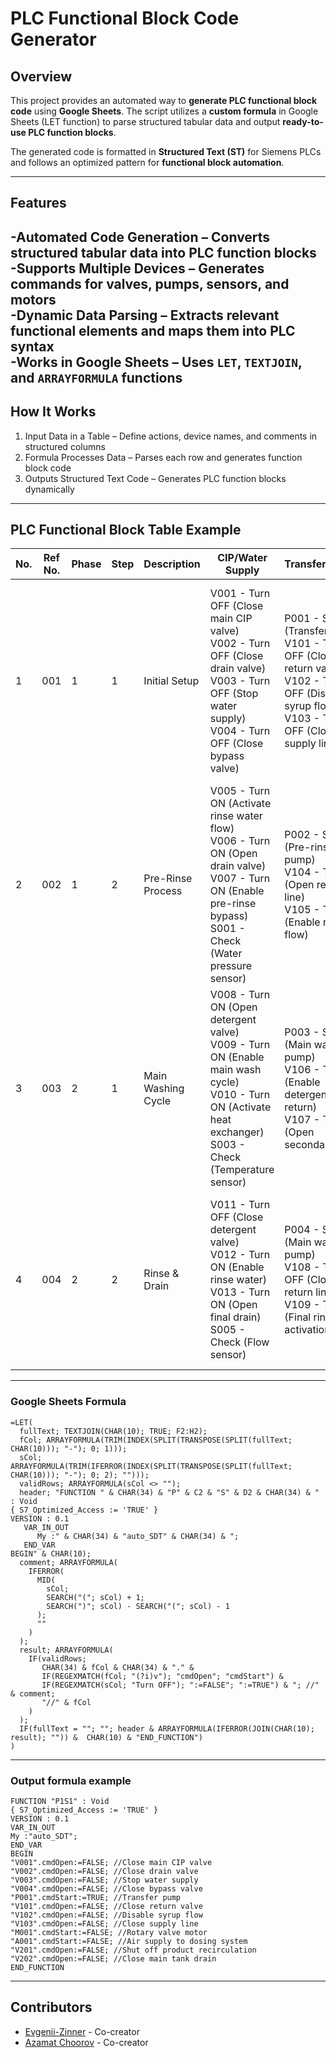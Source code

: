 # PLC Functional Block Code Generator

## Overview  
This project provides an automated way to **generate PLC functional block code** using **Google Sheets**. The script utilizes a **custom formula** in Google Sheets (LET function) to parse structured tabular data and output **ready-to-use PLC function blocks**.

The generated code is formatted in **Structured Text (ST)** for Siemens PLCs and follows an optimized pattern for **functional block automation**.

---

## Features  
-Automated Code Generation – Converts structured tabular data into PLC function blocks  
-Supports Multiple Devices – Generates commands for **valves, pumps, sensors, and motors**  
-Dynamic Data Parsing – Extracts relevant functional elements and maps them into PLC syntax  
-Works in Google Sheets – Uses `LET`, `TEXTJOIN`, and `ARRAYFORMULA` functions  
---
##  How It Works  
1. Input Data in a Table – Define actions, device names, and comments in structured columns  
2. Formula Processes Data – Parses each row and generates function block code  
3. Outputs Structured Text Code – Generates PLC function blocks dynamically  
---
##  PLC Functional Block Table Example  

| No. | Ref No. | Phase | Step | Description | CIP/Water Supply | Transfer/Return | General Devices |
|----|--------|------|----|------------|------------------|-----------------|----------------|
| 1  | 001    | 1    | 1  | Initial Setup | V001 - Turn OFF (Close main CIP valve) <br> V002 - Turn OFF (Close drain valve) <br> V003 - Turn OFF (Stop water supply) <br> V004 - Turn OFF (Close bypass valve) | P001 - Stop (Transfer pump) <br> V101 - Turn OFF (Close return valve) <br> V102 - Turn OFF (Disable syrup flow) <br> V103 - Turn OFF (Close supply line) | M001 - Turn OFF (Rotary valve motor) <br> A001 - Turn OFF (Air supply to dosing system) <br> V201 - Turn OFF (Shut off product recirculation) <br> V202 - Turn OFF (Close main tank drain) |
| 2  | 002    | 1    | 2  | Pre-Rinse Process | V005 - Turn ON (Activate rinse water flow) <br> V006 - Turn ON (Open drain valve) <br> V007 - Turn ON (Enable pre-rinse bypass) <br> S001 - Check (Water pressure sensor) | P002 - Start (Pre-rinse pump) <br> V104 - Turn ON (Open return line) <br> V105 - Turn ON (Enable return flow)| M002 - Turn ON (Mixing motor) <br> A002 - Turn ON (Activate air injection) <br> V203 - Turn ON (Recirculation loop) <br> X001 - Start (Mixing process) |
| 3  | 003    | 2    | 1  | Main Washing Cycle | V008 - Turn ON (Open detergent valve) <br> V009 - Turn ON (Enable main wash cycle) <br> V010 - Turn ON (Activate heat exchanger) <br> S003 - Check (Temperature sensor) | P003 - Start (Main wash pump) <br> V106 - Turn ON (Enable detergent return) <br> V107 - Turn ON (Open secondary flow) | M003 - Turn ON (Heater activation) <br> A003 - Turn ON (Open air purge) <br> V204 - Turn ON (Drain wash system) <br> X002 - Start (Circulation process) |
| 4  | 004    | 2    | 2  | Rinse & Drain | V011 - Turn OFF (Close detergent valve) <br> V012 - Turn ON (Enable rinse water) <br> V013 - Turn ON (Open final drain) <br> S005 - Check (Flow sensor) | P004 - Stop (Main wash pump) <br> V108 - Turn OFF (Close return line) <br> V109 - Turn ON (Final rinse activation)| M004 - Turn OFF (Cooling system) <br> A004 - Turn OFF (Deactivate purge air) <br> V205 - Turn OFF (Close recirculation) <br> X003 - Stop (Final processing step) |

---

### **Google Sheets Formula**
```
=LET(
  fullText; TEXTJOIN(CHAR(10); TRUE; F2:H2);
  fCol; ARRAYFORMULA(TRIM(INDEX(SPLIT(TRANSPOSE(SPLIT(fullText; CHAR(10))); "-"); 0; 1)));
  sCol; ARRAYFORMULA(TRIM(IFERROR(INDEX(SPLIT(TRANSPOSE(SPLIT(fullText; CHAR(10))); "-"); 0; 2); "")));
  validRows; ARRAYFORMULA(sCol <> "");
  header; "FUNCTION " & CHAR(34) & "P" & C2 & "S" & D2 & CHAR(34) & " : Void
{ S7_Optimized_Access := 'TRUE' }
VERSION : 0.1
   VAR_IN_OUT 
      My :" & CHAR(34) & "auto_SDT" & CHAR(34) & ";
   END_VAR
BEGIN" & CHAR(10);
  comment; ARRAYFORMULA(
    IFERROR(
      MID(
        sCol;
        SEARCH("("; sCol) + 1;
        SEARCH(")"; sCol) - SEARCH("("; sCol) - 1
      );
      ""
    )
  );
  result; ARRAYFORMULA(
    IF(validRows;
       CHAR(34) & fCol & CHAR(34) & "." & 
       IF(REGEXMATCH(fCol; "(?i)v"); "cmdOpen"; "cmdStart") & 
       IF(REGEXMATCH(sCol; "Turn OFF"); ":=FALSE"; ":=TRUE") & "; //" & comment;
       "//" & fCol
    )
  );
  IF(fullText = ""; ""; header & ARRAYFORMULA(IFERROR(JOIN(CHAR(10); result); "")) &  CHAR(10) & "END_FUNCTION")
)
```
---
### **Output formula example**
```
FUNCTION "P1S1" : Void
{ S7_Optimized_Access := 'TRUE' }
VERSION : 0.1
VAR_IN_OUT 
My :"auto_SDT";
END_VAR
BEGIN
"V001".cmdOpen:=FALSE; //Close main CIP valve
"V002".cmdOpen:=FALSE; //Close drain valve
"V003".cmdOpen:=FALSE; //Stop water supply
"V004".cmdOpen:=FALSE; //Close bypass valve
"P001".cmdStart:=TRUE; //Transfer pump
"V101".cmdOpen:=FALSE; //Close return valve
"V102".cmdOpen:=FALSE; //Disable syrup flow
"V103".cmdOpen:=FALSE; //Close supply line
"M001".cmdStart:=FALSE; //Rotary valve motor
"A001".cmdStart:=FALSE; //Air supply to dosing system
"V201".cmdOpen:=FALSE; //Shut off product recirculation
"V202".cmdOpen:=FALSE; //Close main tank drain
END_FUNCTION

```
---

## Contributors
- [Evgenii-Zinner](https://github.com/Evgenii-Zinner) - Co-creator
- [Azamat Choorov](https://github.com/dokoni-mo) - Co-creator

